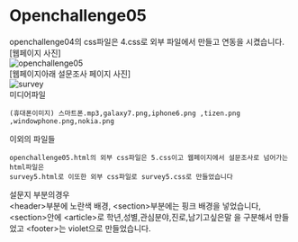 # Openchallenge05
openchallenge04의 css파일은 4.css로 외부 파일에서 만들고 연동을 시켰습니다.
</br>
[웹페이지 사진]
</br>
![openchallenge05](https://github.com/kim-do-kyun/web_programming_class/assets/70315428/08f76ce6-e8d3-4e0e-801b-341f4111df27)
</br>
[웹페이지아래 설문조사 페이지 사진]
</br>
![survey](https://github.com/kim-do-kyun/web_programming_class/assets/70315428/4e231b53-ef6e-4a84-944c-a8a3e1ce33da)
</br>
미디어파일
```
(휴대폰이미지) 스마트폰.mp3,galaxy7.png,iphone6.png ,tizen.png ,windowphone.png,nokia.png
```
이외의 파일들
```
openchallenge05.html의 외부 css파일은 5.css이고 웹페이지에서 설문조사로 넘어가는 html파일은
survey5.html로 이또한 외부 css파일로 survey5.css로 만들었습니다
```

설문지 부분의경우
</br>
&#60;header&#62;부분에 노란색 배경,
&#60;section&#62;부분에는 핑크 배경을 넣었습니다,
&#60;section&#62;안에 &#60;article&#62;로 학년,성별,관심분야,진로,남기고싶은말 을 구분해서 만들었고 &#60;footer&#62;는 violet으로 만들었습니다.
